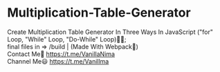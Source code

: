# Multiplication-Table-Generator
Create Multiplication Table Generator In Three Ways In JavaScript ("for" Loop, "While" Loop, "Do-While" Loop)🍦😋; <br>
final files in => /build | (Made With Webpack🎯) <br>
Contact Me🎈
https://t.me/VanillaNima <br>
Channel Me😃
https://t.me/Vanillma
